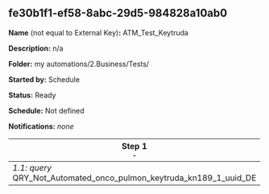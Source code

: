 ## fe30b1f1-ef58-8abc-29d5-984828a10ab0

**Name** (not equal to External Key)**:** ATM_Test_Keytruda

**Description:** n/a

**Folder:** my automations/2.Business/Tests/

**Started by:** Schedule

**Status:** Ready

**Schedule:** Not defined

**Notifications:** _none_


| Step 1<br>_<small>-</small>_ |
| --- |
| _1.1: query_<br>QRY_Not_Automated_onco_pulmon_keytruda_kn189_1_uuid_DE |
